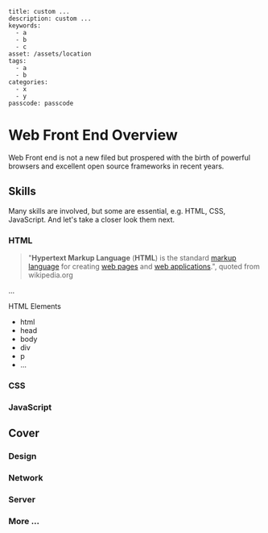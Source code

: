 ```
title: custom ...
description: custom ...
keywords:
  - a
  - b
  - c
asset: /assets/location
tags:
  - a
  - b
categories:
  - x
  - y
passcode: passcode
```

# Web Front End Overview

Web Front end is not a new filed but prospered with the birth of powerful browsers and excellent open source frameworks in recent years.

## Skills

Many skills are involved, but some are essential, e.g. HTML, CSS, JavaScript. And let's take a closer look them next.

### HTML

> "**Hypertext Markup Language** (**HTML**) is the standard [markup language](https://en.wikipedia.org/wiki/Markup_language) for creating [web pages](https://en.wikipedia.org/wiki/Web_page) and [web applications](https://en.wikipedia.org/wiki/Web_application).", quoted from wikipedia.org

...

HTML Elements

- html
- head
- body
- div
- p
- ...

### CSS

### JavaScript

## **Cover**

### Design

### Network

### Server

### More ...
